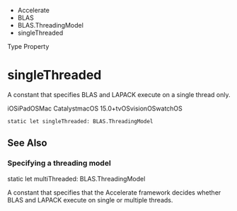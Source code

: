 

- Accelerate
- BLAS
- BLAS.ThreadingModel
-  singleThreaded 

Type Property

# singleThreaded

A constant that specifies BLAS and LAPACK execute on a single thread only.

iOSiPadOSMac CatalystmacOS 15.0+tvOSvisionOSwatchOS

``` source
static let singleThreaded: BLAS.ThreadingModel
```

## See Also

### Specifying a threading model

static let multiThreaded: BLAS.ThreadingModel

A constant that specifies that the Accelerate framework decides whether BLAS and LAPACK execute on single or multiple threads.

